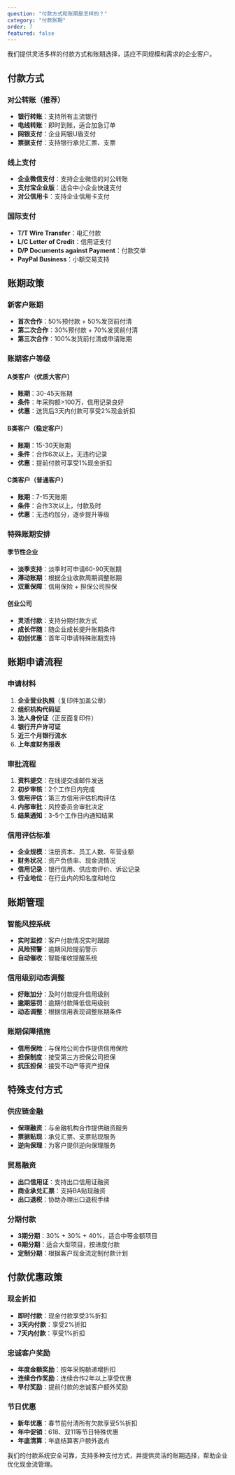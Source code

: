 ```yaml
---
question: "付款方式和账期是怎样的？"
category: "付款账期"
order: 7
featured: false
---
```


我们提供灵活多样的付款方式和账期选择，适应不同规模和需求的企业客户。

## 付款方式

### 对公转账（推荐）
- **银行转账**：支持所有主流银行
- **电线转账**：即时到账，适合加急订单
- **网银支付**：企业网银U盾支付
- **票据支付**：支持银行承兑汇票、支票

### 线上支付
- **企业微信支付**：支持企业微信的对公转账
- **支付宝企业版**：适合中小企业快速支付
- **对公信用卡**：支持企业信用卡支付

### 国际支付
- **T/T Wire Transfer**：电汇付款
- **L/C Letter of Credit**：信用证支付
- **D/P Documents against Payment**：付款交单
- **PayPal Business**：小额交易支持

## 账期政策

### 新客户账期
- **首次合作**：50%预付款 + 50%发货前付清
- **第二次合作**：30%预付款 + 70%发货前付清
- **第三次合作**：100%发货前付清或申请账期

### 账期客户等级

#### A类客户（优质大客户）
- **账期**：30-45天账期
- **条件**：年采购额>100万，信用记录良好
- **优惠**：送货后3天内付款可享受2%现金折扣

#### B类客户（稳定客户）
- **账期**：15-30天账期
- **条件**：合作6次以上，无违约记录
- **优惠**：提前付款可享受1%现金折扣

#### C类客户（普通客户）
- **账期**：7-15天账期
- **条件**：合作3次以上，付款及时
- **优惠**：无违约加分，逐步提升等级

### 特殊账期安排

#### 季节性企业
- **淡季支持**：淡季时可申请60-90天账期
- **滞动账期**：根据企业收款周期调整账期
- **双重保障**：信用保险 + 担保公司担保

#### 创业公司
- **灵活付款**：支持分期付款方式
- **成长伴随**：随企业成长提升账期条件
- **初创优惠**：首年可申请特殊账期支持

## 账期申请流程

### 申请材料
1. **企业营业执照**（复印件加盖公章）
2. **组织机构代码证**
3. **法人身份证**（正反面复印件）
4. **银行开户许可证**
5. **近三个月银行流水**
6. **上年度财务报表**

### 审批流程
1. **资料提交**：在线提交或邮件发送
2. **初步审核**：2个工作日内完成
3. **信用评估**：第三方信用评估机构评估
4. **内部审批**：风控委员会审批决定
5. **结果通知**：3-5个工作日内通知结果

### 信用评估标准
- **企业规模**：注册资本、员工人数、年营业额
- **财务状况**：资产负债率、现金流情况
- **信用记录**：银行信用、供应商评价、诉讼记录
- **行业地位**：在行业内的知名度和地位

## 账期管理

### 智能风控系统
- **实时监控**：客户付款情况实时跟踪
- **风险预警**：逾期风险提前警示
- **自动催收**：智能催收提醒系统

### 信用级别动态调整
- **好账加分**：及时付款提升信用级别
- **逾期惩罚**：逾期付款降低信用级别
- **动态调整**：根据信用表现调整账期条件

### 账期保障措施
- **信用保险**：与保险公司合作提供信用保险
- **担保制度**：接受第三方担保公司担保
- **抗压担保**：接受不动产等资产担保

## 特殊支付方式

### 供应链金融
- **保理融资**：与金融机构合作提供融资服务
- **票据贴现**：承兑汇票、支票贴现服务
- **逆向保理**：为客户提供逆向保理服务

### 贸易融资
- **出口信用证**：支持出口信用证融资
- **商业承兑汇票**：支持BA贴现融资
- **出口退税**：协助办理出口退税手续

### 分期付款
- **3期分期**：30% + 30% + 40%，适合中等金额项目
- **6期分期**：适合大型项目，按进度付款
- **定制分期**：根据客户现金流定制付款计划

## 付款优惠政策

### 现金折扣
- **即时付款**：现金付款享受3%折扣
- **3天内付款**：享受2%折扣
- **7天内付款**：享受1%折扣

### 忠诚客户奖励
- **年度金额奖励**：按年采购额递增折扣
- **连续合作奖励**：连续合作2年以上享受优惠
- **早付奖励**：提前付款的忠诚客户额外奖励

### 节日优惠
- **新年优惠**：春节前付清所有欠款享受5%折扣
- **年中促销**：618、双11等节日特殊优惠
- **年底清算**：年底结算客户额外返点

我们的付款系统安全可靠，支持多种支付方式，并提供灵活的账期选择，帮助企业优化现金流管理。